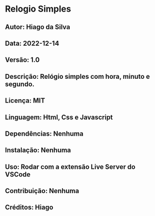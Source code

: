 # Relogio Simples

## Autor: Hiago da Silva

## Data: 2022-12-14

## Versão: 1.0

## Descrição: Relógio simples com hora, minuto e segundo.

## Licença: MIT

## Linguagem: Html, Css e Javascript

## Dependências: Nenhuma

## Instalação: Nenhuma

## Uso: Rodar com a extensão Live Server do VSCode

## Contribuição: Nenhuma

## Créditos: Hiago

